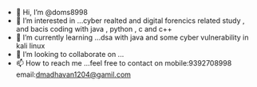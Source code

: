 - 👋 Hi, I’m @doms8998
- 👀 I’m interested in ...cyber realted and digital forencics related study , and bacis coding with java , python , c and c++
-  🌱 I’m currently learning ...dsa with java and some cyber vulnerability in kali linux
- 💞️ I’m looking to collaborate on ...
- 📫 How to reach me ...feel free to contact on mobile:9392708998 email:dmadhavan1204@gamil.com

<!---
doms8998/doms8998 is a ✨ special ✨ repository because its `README.md` (this file) appears on your GitHub profile.
You can click the Preview link to take a look at your changes.
--->
